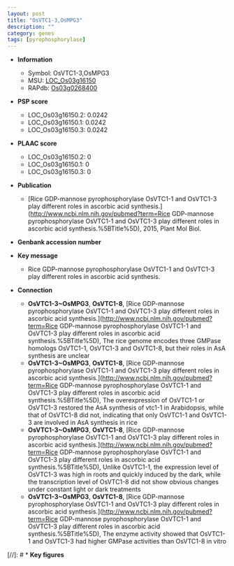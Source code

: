 ```yaml
---
layout: post
title: "OsVTC1-3,OsMPG3"
description: ""
category: genes
tags: [pyrophosphorylase]
---
```


* **Information**  
    + Symbol: OsVTC1-3,OsMPG3  
    + MSU: [LOC_Os03g16150](http://rice.plantbiology.msu.edu/cgi-bin/ORF_infopage.cgi?orf=LOC_Os03g16150)  
    + RAPdb: [Os03g0268400](http://rapdb.dna.affrc.go.jp/viewer/gbrowse_details/irgsp1?name=Os03g0268400)  

* **PSP score**  
    + LOC_Os03g16150.2: 0.0242 
    + LOC_Os03g16150.1: 0.0242 
    + LOC_Os03g16150.3: 0.0242 

* **PLAAC score**  
    + LOC_Os03g16150.2: 0 
    + LOC_Os03g16150.1: 0 
    + LOC_Os03g16150.3: 0 

* **Publication**  
    + [Rice GDP-mannose pyrophosphorylase OsVTC1-1 and OsVTC1-3 play different roles in ascorbic acid synthesis.](http://www.ncbi.nlm.nih.gov/pubmed?term=Rice GDP-mannose pyrophosphorylase OsVTC1-1 and OsVTC1-3 play different roles in ascorbic acid synthesis.%5BTitle%5D), 2015, Plant Mol Biol.

* **Genbank accession number**  

* **Key message**  
    + Rice GDP-mannose pyrophosphorylase OsVTC1-1 and OsVTC1-3 play different roles in ascorbic acid synthesis.

* **Connection**  
    + __OsVTC1-3~OsMPG3__, __OsVTC1-8__, [Rice GDP-mannose pyrophosphorylase OsVTC1-1 and OsVTC1-3 play different roles in ascorbic acid synthesis.](http://www.ncbi.nlm.nih.gov/pubmed?term=Rice GDP-mannose pyrophosphorylase OsVTC1-1 and OsVTC1-3 play different roles in ascorbic acid synthesis.%5BTitle%5D), The rice genome encodes three GMPase homologs OsVTC1-1, OsVTC1-3 and OsVTC1-8, but their roles in AsA synthesis are unclear
    + __OsVTC1-3~OsMPG3__, __OsVTC1-8__, [Rice GDP-mannose pyrophosphorylase OsVTC1-1 and OsVTC1-3 play different roles in ascorbic acid synthesis.](http://www.ncbi.nlm.nih.gov/pubmed?term=Rice GDP-mannose pyrophosphorylase OsVTC1-1 and OsVTC1-3 play different roles in ascorbic acid synthesis.%5BTitle%5D), The overexpression of OsVTC1-1 or OsVTC1-3 restored the AsA synthesis of vtc1-1 in Arabidopsis, while that of OsVTC1-8 did not, indicating that only OsVTC1-1 and OsVTC1-3 are involved in AsA synthesis in rice
    + __OsVTC1-3~OsMPG3__, __OsVTC1-8__, [Rice GDP-mannose pyrophosphorylase OsVTC1-1 and OsVTC1-3 play different roles in ascorbic acid synthesis.](http://www.ncbi.nlm.nih.gov/pubmed?term=Rice GDP-mannose pyrophosphorylase OsVTC1-1 and OsVTC1-3 play different roles in ascorbic acid synthesis.%5BTitle%5D), Unlike OsVTC1-1, the expression level of OsVTC1-3 was high in roots and quickly induced by the dark, while the transcription level of OsVTC1-8 did not show obvious changes under constant light or dark treatments
    + __OsVTC1-3~OsMPG3__, __OsVTC1-8__, [Rice GDP-mannose pyrophosphorylase OsVTC1-1 and OsVTC1-3 play different roles in ascorbic acid synthesis.](http://www.ncbi.nlm.nih.gov/pubmed?term=Rice GDP-mannose pyrophosphorylase OsVTC1-1 and OsVTC1-3 play different roles in ascorbic acid synthesis.%5BTitle%5D), The enzyme activity showed that OsVTC1-1 and OsVTC1-3 had higher GMPase activities than OsVTC1-8 in vitro

[//]: # * **Key figures**  


